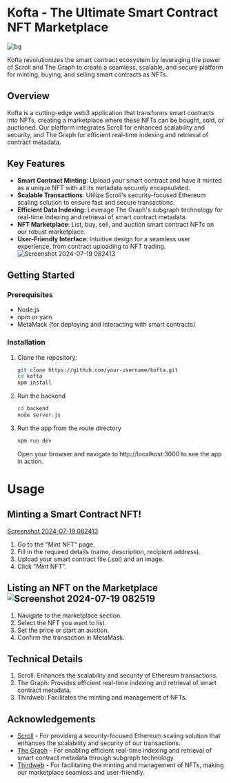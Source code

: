# Kofta - The Ultimate Smart Contract NFT Marketplace
![bg](https://github.com/user-attachments/assets/def61800-e53d-4873-bed1-49fdfe356c3c)

Kofta revolutionizes the smart contract ecosystem by leveraging the power of Scroll and The Graph to create a seamless, scalable, and secure platform for minting, buying, and selling smart contracts as NFTs.


## Overview

Kofta is a cutting-edge web3 application that transforms smart contracts into NFTs, creating a marketplace where these NFTs can be bought, sold, or auctioned. Our platform integrates Scroll for enhanced scalability and security, and The Graph for efficient real-time indexing and retrieval of contract metadata.

## Key Features

- **Smart Contract Minting**: Upload your smart contract and have it minted as a unique NFT with all its metadata securely encapsulated.
- **Scalable Transactions**: Utilize Scroll's security-focused Ethereum scaling solution to ensure fast and secure transactions.
- **Efficient Data Indexing**: Leverage The Graph's subgraph technology for real-time indexing and retrieval of smart contract metadata.
- **NFT Marketplace**: List, buy, sell, and auction smart contract NFTs on our robust marketplace.
- **User-Friendly Interface**: Intuitive design for a seamless user experience, from contract uploading to NFT trading.
![Screenshot 2024-07-19 082413](https://github.com/user-attachments/assets/fed63d18-be6d-47dc-81c4-88b38e60bef0)

## Getting Started

### Prerequisites

- Node.js
- npm or yarn
- MetaMask (for deploying and interacting with smart contracts)

### Installation

1. Clone the repository:
   ```bash
   git clone https://github.com/your-username/kofta.git
   cd kofta
   npm install
   ```
2. Run the backend
   ```bash
   cd backend
   node server.js
   ```
3. Run the app from the route directory
   ```bash
   npm run dev
   ```
   Open your browser and navigate to http://localhost:3000 to see the app in action.

# Usage
## Minting a Smart Contract NFT!
[Screenshot 2024-07-19 082413](https://github.com/user-attachments/assets/f754ec9b-056d-48ce-953b-798a3ac5af8a)

1. Go to the "Mint NFT" page.
2. Fill in the required details (name, description, recipient address).
3. Upload your smart contract file (.sol) and an image.
4. Click "Mint NFT".
## Listing an NFT on the Marketplace ![Screenshot 2024-07-19 082519](https://github.com/user-attachments/assets/b7452f0a-6524-4871-b27f-24a736a47b53)

1. Navigate to the marketplace section.
2. Select the NFT you want to list.
3. Set the price or start an auction.
4. Confirm the transaction in MetaMask.
## Technical Details
1. Scroll: Enhances the scalability and security of Ethereum transactions.
2. The Graph: Provides efficient real-time indexing and retrieval of smart contract metadata.
3. Thirdweb: Facilitates the minting and management of NFTs.

## Acknowledgements

- [Scroll](https://scroll.io) - For providing a security-focused Ethereum scaling solution that enhances the scalability and security of our transactions.
- [The Graph](https://thegraph.com) - For enabling efficient real-time indexing and retrieval of smart contract metadata through subgraph technology.
- [Thirdweb](https://thirdweb.com) - For facilitating the minting and management of NFTs, making our marketplace seamless and user-friendly.
